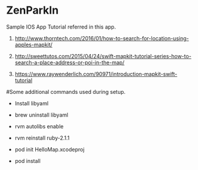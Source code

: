 # ZenParkIn

Sample IOS App Tutorial referred in this app.

1. http://www.thorntech.com/2016/01/how-to-search-for-location-using-apples-mapkit/

2. http://sweettutos.com/2015/04/24/swift-mapkit-tutorial-series-how-to-search-a-place-address-or-poi-in-the-map/

3. https://www.raywenderlich.com/90971/introduction-mapkit-swift-tutorial


#Some additional commands used during setup.

* Install libyaml
* brew uninstall libyaml
* rvm autolibs enable
* rvm reinstall ruby-2.1.1

* pod init HelloMap.xcodeproj
* pod install
